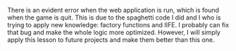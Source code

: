 There is an evident error when the web application is run, which is found when the game is quit. 
This is due to the spaghetti code I did and I who is trying to apply new knowledge: factory functions and IIFE. 
I probably can fix that bug and make the whole logic more optimized. 
However, I will simply apply this lesson to future projects and make them better than this one.
